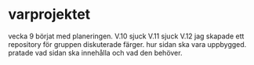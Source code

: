 # varprojektet
 
vecka 9 börjat med planeringen.
V.10 sjuck
V.11 sjuck
V.12 jag skapade ett repository för gruppen diskuterade färger. hur sidan ska vara uppbygged. pratade vad sidan ska innehålla och vad den behöver. 
